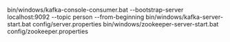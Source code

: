 bin/windows/kafka-console-consumer.bat --bootstrap-server localhost:9092 --topic person --from-beginning
bin/windows/kafka-server-start.bat config/server.properties
bin/windows/zookeeper-server-start.bat config/zookeeper.properties
